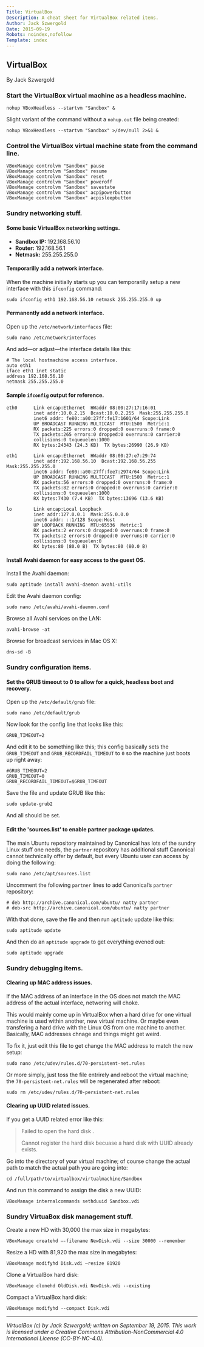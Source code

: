 ```yaml
---
Title: VirtualBox
Description: A cheat sheet for VirtualBox related items.
Author: Jack Szwergold
Date: 2015-09-19
Robots: noindex,nofollow
Template: index
---
```


## VirtualBox

By Jack Szwergold

### Start the VirtualBox virtual machine as a headless machine.

    nohup VBoxHeadless --startvm "Sandbox" &

Slight variant of the command without a `nohup.out` file being created:

    nohup VBoxHeadless --startvm "Sandbox" >/dev/null 2>&1 &

### Control the VirtualBox virtual machine state from the command line.

    VBoxManage controlvm "Sandbox" pause
    VBoxManage controlvm "Sandbox" resume
    VBoxManage controlvm "Sandbox" reset
    VBoxManage controlvm "Sandbox" poweroff
    VBoxManage controlvm "Sandbox" savestate
    VBoxManage controlvm "Sandbox" acpipowerbutton
    VBoxManage controlvm "Sandbox" acpisleepbutton

### Sundry networking stuff.

#### Some basic VirtualBox networking settings.

- **Sandbox IP:** 192.168.56.10
- **Router:** 192.168.56.1
- **Netmask:** 255.255.255.0

#### Temporarilly add a network interface.

When the machine initially starts up you can temporarilly setup a new interface with this `ifconfig` command:

	sudo ifconfig eth1 192.168.56.10 netmask 255.255.255.0 up

#### Permanently add a network interface.

Open up the `/etc/network/interfaces` file:

	sudo nano /etc/network/interfaces

And add—or adjust—the interface details like this:

	# The local hostmachine access interface.
	auto eth1
	iface eth1 inet static
	address 192.168.56.10
	netmask 255.255.255.0

#### Sample `ifconfig` output for reference.

	eth0      Link encap:Ethernet  HWaddr 08:00:27:17:16:01
	          inet addr:10.0.2.15  Bcast:10.0.2.255  Mask:255.255.255.0
	          inet6 addr: fe80::a00:27ff:fe17:1601/64 Scope:Link
	          UP BROADCAST RUNNING MULTICAST  MTU:1500  Metric:1
	          RX packets:225 errors:0 dropped:0 overruns:0 frame:0
	          TX packets:265 errors:0 dropped:0 overruns:0 carrier:0
	          collisions:0 txqueuelen:1000
	          RX bytes:24343 (24.3 KB)  TX bytes:26990 (26.9 KB)
	
	eth1      Link encap:Ethernet  HWaddr 08:00:27:e7:29:74
	          inet addr:192.168.56.10  Bcast:192.168.56.255  Mask:255.255.255.0
	          inet6 addr: fe80::a00:27ff:fee7:2974/64 Scope:Link
	          UP BROADCAST RUNNING MULTICAST  MTU:1500  Metric:1
	          RX packets:56 errors:0 dropped:0 overruns:0 frame:0
	          TX packets:82 errors:0 dropped:0 overruns:0 carrier:0
	          collisions:0 txqueuelen:1000
	          RX bytes:7430 (7.4 KB)  TX bytes:13696 (13.6 KB)
	
	lo        Link encap:Local Loopback
	          inet addr:127.0.0.1  Mask:255.0.0.0
	          inet6 addr: ::1/128 Scope:Host
	          UP LOOPBACK RUNNING  MTU:65536  Metric:1
	          RX packets:2 errors:0 dropped:0 overruns:0 frame:0
	          TX packets:2 errors:0 dropped:0 overruns:0 carrier:0
	          collisions:0 txqueuelen:0
	          RX bytes:80 (80.0 B)  TX bytes:80 (80.0 B)

#### Install Avahi daemon for easy access to the guest OS.

Install the Avahi daemon:

    sudo aptitude install avahi-daemon avahi-utils

Edit the Avahi daemon config:

    sudo nano /etc/avahi/avahi-daemon.conf

Browse all Avahi services on the LAN:

    avahi-browse -at

Browse for broadcast services in Mac OS X:

    dns-sd -B

### Sundry configuration items.

#### Set the GRUB timeout to 0 to allow for a quick, headless boot and recovery.

Open up the `/etc/default/grub` file:

    sudo nano /etc/default/grub

Now look for the config line that looks like this:

    GRUB_TIMEOUT=2

And edit it to be something like this; this config basically sets the `GRUB_TIMEOUT` and `GRUB_RECORDFAIL_TIMEOUT` to `0` so the machine just boots up right away:

	#GRUB_TIMEOUT=2
	GRUB_TIMEOUT=0
	GRUB_RECORDFAIL_TIMEOUT=$GRUB_TIMEOUT

Save the file and update GRUB like this:

	sudo update-grub2

And all should be set.

#### Edit the 'sources.list' to enable partner package updates.

The main Ubuntu repository maintained by Canonical has lots of the sundry Linux stuff one needs, the `partner` repository has additional stuff Canonical cannot technically offer by default, but every Ubuntu user can access by doing the following:

	sudo nano /etc/apt/sources.list

Uncomment the following `partner` lines to add Canonical’s `partner` repository:

	# deb http://archive.canonical.com/ubuntu/ natty partner
	# deb-src http://archive.canonical.com/ubuntu/ natty partner

With that done, save the file and then run `aptitude` update like this:

    sudo aptitude update

And then do an `aptitude upgrade` to get everything evened out:
	
	sudo aptitude upgrade

### Sundry debugging items.

#### Clearing up MAC address issues.

If the MAC address of an interface in the OS does not match the MAC address of the actual interface, networing will choke.

This would mainly come up in VirtualBox when a hard drive for one virtual machine is used within another, new virtual machine. Or maybe even transfering a hard drive with the Linux OS from one machine to another. Basically, MAC addresses chnage and things might get weird.

To fix it, just edit this file to get change the MAC address to match the new setup:

	sudo nano /etc/udev/rules.d/70-persistent-net.rules

Or more simply, just toss the file entrirely and reboot the virtual machine; the `70-persistent-net.rules` will be regenerated after reboot:

	sudo rm /etc/udev/rules.d/70-persistent-net.rules

#### Clearing up UUID related issues.

If you get a UUID related error like this:

> Failed to open the hard disk <FilePath>.
>
> Cannot register the hard disk <FilePath><GUID> becuase a hard disk
> <DifferentFilePath> with UUID <GUID> already exists.

Go into the directory of your virtual machine; of course change the actual path to match the actual path you are going into:

    cd /full/path/to/virtualbox/virtualmachine/Sandbox

And run this command to assign the disk a new UUID:

    VBoxManage internalcommands sethduuid Sandbox.vdi

### Sundry VirtuaBox disk management stuff.

Create a new HD with 30,000 the max size in megabytes:

    VBoxManage createhd –-filename NewDisk.vdi --size 30000 --remember

Resize a  HD with 81,920 the max size in megabytes: 

    VBoxManage modifyhd Disk.vdi –resize 81920

Clone a VirtualBox hard disk:

    VBoxManage clonehd OldDisk.vdi NewDisk.vdi --existing

Compact a VirtualBox hard disk:

    VBoxManage modifyhd --compact Disk.vdi

***

*VirtualBox (c) by Jack Szwergold; written on September 19, 2015. This work is licensed under a Creative Commons Attribution-NonCommercial 4.0 International License (CC-BY-NC-4.0).*